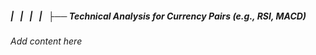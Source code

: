 ##### |   |   |   |   ├── Technical Analysis for Currency Pairs (e.g., RSI, MACD)

*Add content here*